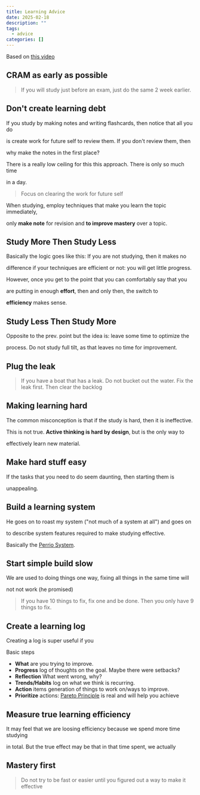 ```yaml
---
title: Learning Advice
date: 2025-02-18
description: ""
tags:
  - advice
categories: []
---
```


Based on [this video](https://www.youtube.com/watch?v=goHaIfMcfWo)

## CRAM as early as possible

> If you will study just before an exam, just do the same 2 week earlier.

## Don't create learning debt

If you study by making notes and writing flashcards, then notice that all you do

is create work for future self to review them. If you don't review them, then

why make the notes in the first place?

There is a really low ceiling for this this approach. There is only so much time

in a day.

> Focus on clearing the work for future self

When studying, employ techniques that make you learn the topic immediately,

only **make note** for revision and **to improve mastery** over a topic.

## Study More Then Study Less

Basically the logic goes like this: If you are not studying, then it makes no 

difference if your techniques are efficient or not: you will get little progress.

However, once you get to the point that you can comfortably say that you

are putting in enough **effort**, then and only then, the switch to

**efficiency** makes sense. 

## Study Less Then Study More

Opposite to the prev. point but the idea is: leave some time to optimize the 

process. Do not study full tilt, as that leaves no time for improvement.

## Plug the leak

> If you have a boat that has a leak.
> Do not bucket out the water.
> Fix the leak first.
> Then clear the backlog

## Making learning hard

The common misconception is that if the study is hard, then it is ineffective. 

This is not true. **Active thinking is hard by design**, but is the only way to 

effectively learn new material. 

## Make hard stuff easy

If the tasks that you need to do seem daunting, then starting them is 

unappealing.

## Build a learning system

He goes on to roast my system ("not much of a system at all") and goes on 

to describe system features required to make studying effective. 

Basically the [Perrio System](Perrio%20System.md).

## Start simple build slow

We are used to doing things one way, fixing all things in the same time will 

not not work (he promised)

> If you have 10 things to fix, fix one and be done.
> Then you only have 9 things to fix.

## Create a learning log

Creating a log is super useful if you 

Basic steps

- **What** are you trying to improve.
- **Progress** log of thoughts on the goal. Maybe there were setbacks? 
- **Reflection** What went wrong, why?
- **Trends/Habits** log on what we think is recurring.
- **Action** items generation of things to work on/ways to improve.
- **Prioritize** actions: [Pareto Principle](Pareto%20Principle.md) is real and will help you achieve 

## Measure true learning efficiency

It may feel that we are loosing efficiency because we spend more time studying

in total. But the true effect may be that in that time spent, we actually

## Mastery first

> Do not try to be fast or easier until you figured out a way to make it effective
